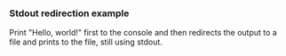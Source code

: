 ### Stdout redirection example

Print "Hello, world!" first to the console and then redirects the output to a file and prints to the file, still using stdout.
